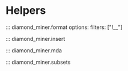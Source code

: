 # Helpers

::: diamond_miner.format
    options:
        filters: ["!__"]

::: diamond_miner.insert

::: diamond_miner.mda

::: diamond_miner.subsets
